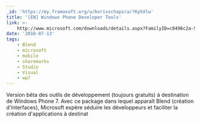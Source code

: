 ```yaml
---
_id: 'https://my.framasoft.org/u/borisschapira/?KyhXlw'
title: '[EN] Windows Phone Developer Tools'
link: >-
    http://www.microsoft.com/downloads/details.aspx?FamilyID=c8496c2a-54d9-4b11-9491-a1bfaf32f2e3&displaylang=en
date: '2010-07-13'
tags:
    - Blend
    - microsoft
    - mobile
    - sharemarks
    - Studio
    - Visual
    - wp7
---
```


<div class="markdown"><p>Version bêta des outils de développement (toujours gratuits) à destination de Windows Phone 7. Avec ce package dans lequel apparaît Blend (création d'interfaces), Microsoft espère séduire les développeurs et faciliter la création d'applications à destinat
</p></div>
